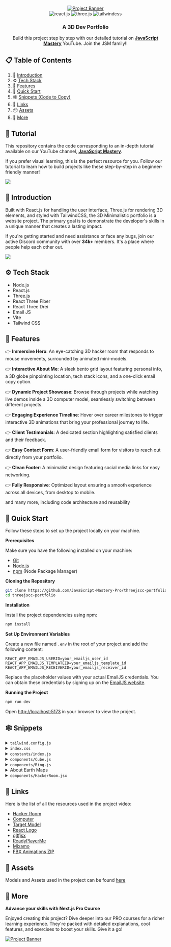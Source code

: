 <div align="center">
  <br />
    <a href="https://youtu.be/kt0FrkQgw8w" target="_blank">
      <img src="https://github.com/user-attachments/assets/2afc2dc3-f840-4d98-9378-f34acd7df173" alt="Project Banner">
    </a>
  <br />

  <div>
    <img src="https://img.shields.io/badge/-React_JS-black?style=for-the-badge&logoColor=white&logo=react&color=61DAFB" alt="react.js" />
    <img src="https://img.shields.io/badge/-Three_JS-black?style=for-the-badge&logoColor=white&logo=threedotjs&color=000000" alt="three.js" />
    <img src="https://img.shields.io/badge/-Tailwind_CSS-black?style=for-the-badge&logoColor=white&logo=tailwindcss&color=06B6D4" alt="tailwindcss" />
  </div>

  <h3 align="center">A 3D Dev Portfolio</h3>

   <div align="center">
     Build this project step by step with our detailed tutorial on <a href="https://www.youtube.com/@javascriptmastery/videos" target="_blank"><b>JavaScript Mastery</b></a> YouTube. Join the JSM family!!
    </div>
</div>

## 📋 <a name="table">Table of Contents</a>

1. 🤖 [Introduction](#introduction)
2. ⚙️ [Tech Stack](#tech-stack)
3. 🔋 [Features](#features)
4. 🤸 [Quick Start](#quick-start)
5. 🕸️ [Snippets (Code to Copy)](#snippets)
6. 🔗 [Links](#links)
7. 📦 [Assets](#assets)
8. 🚀 [More](#more)

## 🚨 Tutorial

This repository contains the code corresponding to an in-depth tutorial available on our YouTube channel, <a href="https://www.youtube.com/@javascriptmastery/videos" target="_blank"><b>JavaScript Mastery</b></a>.

If you prefer visual learning, this is the perfect resource for you. Follow our tutorial to learn how to build projects like these step-by-step in a beginner-friendly manner!

<a href="https://youtu.be/kt0FrkQgw8w" target="_blank"><img src="https://github.com/sujatagunale/EasyRead/assets/151519281/1736fca5-a031-4854-8c09-bc110e3bc16d" /></a>

## <a name="introduction">🤖 Introduction</a>

Built with React.js for handling the user interface, Three.js for rendering 3D elements, and styled with TailwindCSS, the 3D Minimalistic portfolio is a website project. The primary goal is to demonstrate the developer's skills in a unique manner that creates a lasting impact.

If you're getting started and need assistance or face any bugs, join our active Discord community with over **34k+** members. It's a place where people help each other out.

<a href="https://discord.com/invite/n6EdbFJ" target="_blank"><img src="https://github.com/sujatagunale/EasyRead/assets/151519281/618f4872-1e10-42da-8213-1d69e486d02e" /></a>

## <a name="tech-stack">⚙️ Tech Stack</a>

- Node.js
- React.js
- Three.js
- React Three Fiber
- React Three Drei
- Email JS
- Vite
- Tailwind CSS

## <a name="features">🔋 Features</a>

👉 **Immersive Hero**: An eye-catching 3D hacker room that responds to mouse movements, surrounded by animated mini-models.

👉 **Interactive About Me**: A sleek bento grid layout featuring personal info, a 3D globe pinpointing location, tech stack icons, and a one-click email copy option.

👉 **Dynamic Project Showcase**: Browse through projects while watching live demos inside a 3D computer model, seamlessly switching between different projects.

👉 **Engaging Experience Timeline**: Hover over career milestones to trigger interactive 3D animations that bring your professional journey to life.

👉 **Client Testimonials**: A dedicated section highlighting satisfied clients and their feedback.

👉 **Easy Contact Form**: A user-friendly email form for visitors to reach out directly from your portfolio.

👉 **Clean Footer**: A minimalist design featuring social media links for easy networking.

👉 **Fully Responsive**: Optimized layout ensuring a smooth experience across all devices, from desktop to mobile.

and many more, including code architecture and reusability

## <a name="quick-start">🤸 Quick Start</a>

Follow these steps to set up the project locally on your machine.

**Prerequisites**

Make sure you have the following installed on your machine:

- [Git](https://git-scm.com/)
- [Node.js](https://nodejs.org/en)
- [npm](https://www.npmjs.com/) (Node Package Manager)

**Cloning the Repository**

```bash
git clone https://github.com/JavaScript-Mastery-Pro/threejscc-portfolio.git
cd threejscc-portfolio
```

**Installation**

Install the project dependencies using npm:

```bash
npm install
```

**Set Up Environment Variables**

Create a new file named `.env` in the root of your project and add the following content:

```env
REACT_APP_EMAILJS_USERID=your_emailjs_user_id
REACT_APP_EMAILJS_TEMPLATEID=your_emailjs_template_id
REACT_APP_EMAILJS_RECEIVERID=your_emailjs_receiver_id
```

Replace the placeholder values with your actual EmailJS credentials. You can obtain these credentials by signing up on the [EmailJS website](https://www.emailjs.com/).

**Running the Project**

```bash
npm run dev
```

Open [http://localhost:5173](http://localhost:5173) in your browser to view the project.

## <a name="snippets">🕸️ Snippets</a>

<details>
<summary><code>tailwind.config.js</code></summary>

```js
/** @type {import('tailwindcss').Config} */
export default {
  content: ["./index.html", "./src/**/*.{js,ts,jsx,tsx}"],
  theme: {
    extend: {
      fontFamily: {
        generalsans: ["General Sans", "sans-serif"],
      },
      colors: {
        black: {
          DEFAULT: "#000",
          100: "#010103",
          200: "#0E0E10",
          300: "#1C1C21",
          500: "#3A3A49",
          600: "#1A1A1A",
        },
        white: {
          DEFAULT: "#FFFFFF",
          800: "#E4E4E6",
          700: "#D6D9E9",
          600: "#AFB0B6",
          500: "#62646C",
        },
      },
      backgroundImage: {
        terminal: "url('/assets/terminal.png')",
      },
    },
  },
  plugins: [],
};
```

</details>

<details>
<summary><code>index.css</code></summary>

```css
@import url("https://fonts.cdnfonts.com/css/general-sans");

@tailwind base;
@tailwind components;
@tailwind utilities;

* {
  scroll-behavior: smooth;
}

body {
  background: #010103;
  font-family: "General Sans", sans-serif;
}

@layer utilities {
  .c-space {
    @apply sm:px-10 px-5;
  }

  .head-text {
    @apply sm:text-4xl text-3xl font-semibold text-gray_gradient;
  }

  .nav-ul {
    @apply flex flex-col items-center gap-4 sm:flex-row md:gap-6 relative z-20;
  }

  .nav-li {
    @apply text-neutral-400 hover:text-white font-generalsans max-sm:hover:bg-black-500 max-sm:w-full max-sm:rounded-md py-2 max-sm:px-5;
  }

  .nav-li_a {
    @apply text-lg md:text-base hover:text-white transition-colors;
  }

  .nav-sidebar {
    @apply absolute left-0 right-0 bg-black-200 backdrop-blur-sm transition-all duration-300 ease-in-out overflow-hidden z-20 mx-auto sm:hidden block;
  }

  .text-gray_gradient {
    @apply bg-gradient-to-r from-[#FFFFFF] from-60% via-[#62646C] via-60% to-[#FFFFFF] to-100% bg-clip-text text-transparent;
  }

  /* button component */
  .btn {
    @apply flex gap-4 items-center justify-center cursor-pointer p-3 rounded-md bg-black-300  transition-all active:scale-95 text-white mx-auto;
  }

  .btn-ping {
    @apply animate-ping absolute inline-flex h-full w-full rounded-full bg-green-400 opacity-75;
  }

  .btn-ping_dot {
    @apply relative inline-flex rounded-full h-3 w-3 bg-green-500;
  }

  /* hero section */
  .hero_tag {
    @apply text-center xl:text-6xl md:text-5xl sm:text-4xl text-3xl font-generalsans font-black !leading-normal;
  }

  /* about section */
  .grid-container {
    @apply w-full h-full border border-black-300 bg-black-200 rounded-lg sm:p-7 p-4 flex flex-col gap-5;
  }

  .grid-headtext {
    @apply text-xl font-semibold mb-2 text-white font-generalsans;
  }

  .grid-subtext {
    @apply text-[#afb0b6] text-base font-generalsans;
  }

  .copy-container {
    @apply cursor-pointer flex justify-center items-center gap-2;
  }

  /* projects section  */
  .arrow-btn {
    @apply w-10 h-10 p-3 cursor-pointer active:scale-95 transition-all rounded-full arrow-gradient;
  }

  .tech-logo {
    @apply w-10 h-10 rounded-md p-2 bg-neutral-100 bg-opacity-10 backdrop-filter backdrop-blur-lg flex justify-center items-center;
  }

  /* clients section */
  .client-container {
    @apply grid md:grid-cols-2 grid-cols-1 gap-5 mt-12;
  }

  .client-review {
    @apply rounded-lg md:p-10 p-5 col-span-1 bg-black-300 bg-opacity-50;
  }

  .client-content {
    @apply flex lg:flex-row flex-col justify-between lg:items-center items-start gap-5 mt-7;
  }

  /*  work experience section */
  .work-container {
    @apply grid lg:grid-cols-3 grid-cols-1 gap-5 mt-12;
  }

  .work-canvas {
    @apply col-span-1 rounded-lg bg-black-200 border border-black-300;
  }

  .work-content {
    @apply col-span-2 rounded-lg bg-black-200 border border-black-300;
  }

  .work-content_container {
    @apply grid grid-cols-[auto_1fr] items-start gap-5  transition-all ease-in-out duration-500 cursor-pointer hover:bg-black-300 rounded-lg sm:px-5 px-2.5;
  }

  .work-content_logo {
    @apply rounded-3xl w-16 h-16 p-2 bg-black-600;
  }

  .work-content_bar {
    @apply flex-1 w-0.5 mt-4 h-full bg-black-300 group-hover:bg-black-500 group-last:hidden;
  }

  /* contact section */
  .contact-container {
    @apply max-w-xl relative z-10 sm:px-10 px-5 mt-12;
  }

  .field-label {
    @apply text-lg text-white-600;
  }

  .field-input {
    @apply w-full bg-black-300 px-5 py-2 min-h-14 rounded-lg placeholder:text-white-500 text-lg text-white-800 shadow-black-200 shadow-2xl focus:outline-none;
  }

  .field-btn {
    @apply bg-black-500 px-5 py-2 min-h-12 rounded-lg shadow-black-200 shadow-2xl flex justify-center items-center text-lg text-white gap-3;
  }

  .field-btn_arrow {
    @apply w-2.5 h-2.5 object-contain invert brightness-0;
  }

  /*  footer */
  .social-icon {
    @apply w-12 h-12 rounded-full flex justify-center items-center bg-black-300 border border-black-200;
  }
}

.waving-hand {
  animation-name: wave-animation;
  animation-duration: 2.5s;
  animation-iteration-count: infinite;
  transform-origin: 70% 70%;
  display: inline-block;
}

.arrow-gradient {
  background-image: linear-gradient(
    to right,
    rgba(255, 255, 255, 0.1) 10%,
    rgba(255, 255, 255, 0.000025) 50%,
    rgba(255, 255, 255, 0.000025) 50%,
    rgba(255, 255, 255, 0.025) 100%
  );
}

@keyframes wave-animation {
  0% {
    transform: rotate(0deg);
  }
  15% {
    transform: rotate(14deg);
  }
  30% {
    transform: rotate(-8deg);
  }
  40% {
    transform: rotate(14deg);
  }
  50% {
    transform: rotate(-4deg);
  }
  60% {
    transform: rotate(10deg);
  }
  70% {
    transform: rotate(0deg);
  }
  100% {
    transform: rotate(0deg);
  }
}
```

</details>

<details>
<summary><code>constants/index.js</code></summary>

```js
export const navLinks = [
  {
    id: 1,
    name: "Home",
    href: "#home",
  },
  {
    id: 2,
    name: "About",
    href: "#about",
  },
  {
    id: 3,
    name: "Work",
    href: "#work",
  },
  {
    id: 4,
    name: "Contact",
    href: "#contact",
  },
];

export const clientReviews = [
  {
    id: 1,
    name: "Emily Johnson",
    position: "Marketing Director at GreenLeaf",
    img: "assets/review1.png",
    review:
      "Working with Adrian was a fantastic experience. He transformed our outdated website into a modern, user-friendly platform. His attention to detail and commitment to quality are unmatched. Highly recommend him for any web dev projects.",
  },
  {
    id: 2,
    name: "Mark Rogers",
    position: "Founder of TechGear Shop",
    img: "assets/review2.png",
    review:
      "Adrian’s expertise in web development is truly impressive. He delivered a robust and scalable solution for our e-commerce site, and our online sales have significantly increased since the launch. He’s a true professional! Fantastic work.",
  },
  {
    id: 3,
    name: "John Dohsas",
    position: "Project Manager at UrbanTech ",
    img: "assets/review3.png",
    review:
      "I can’t say enough good things about Adrian. He was able to take our complex project requirements and turn them into a seamless, functional website. His problem-solving abilities are outstanding.",
  },
  {
    id: 4,
    name: "Ether Smith",
    position: "CEO of BrightStar Enterprises",
    img: "assets/review4.png",
    review:
      "Adrian was a pleasure to work with. He understood our requirements perfectly and delivered a website that exceeded our expectations. His skills in both frontend backend dev are top-notch.",
  },
];

export const myProjects = [
  {
    title: "Podcastr - AI Podcast Platform",
    desc: "Podcastr is a revolutionary Software-as-a-Service platform that transforms the way podcasts are created. With advanced AI-powered features like text-to-multiple-voices functionality, it allows creators to generate diverse voiceovers from a single text input.",
    subdesc:
      "Built as a unique Software-as-a-Service app with Next.js 14, Tailwind CSS, TypeScript, Framer Motion and Convex, Podcastr is designed for optimal performance and scalability.",
    href: "https://www.youtube.com/watch?v=zfAb95tJvZQ",
    texture: "/textures/project/project1.mp4",
    logo: "/assets/project-logo1.png",
    logoStyle: {
      backgroundColor: "#2A1816",
      border: "0.2px solid #36201D",
      boxShadow: "0px 0px 60px 0px #AA3C304D",
    },
    spotlight: "/assets/spotlight1.png",
    tags: [
      {
        id: 1,
        name: "React.js",
        path: "/assets/react.svg",
      },
      {
        id: 2,
        name: "TailwindCSS",
        path: "assets/tailwindcss.png",
      },
      {
        id: 3,
        name: "TypeScript",
        path: "/assets/typescript.png",
      },
      {
        id: 4,
        name: "Framer Motion",
        path: "/assets/framer.png",
      },
    ],
  },
  {
    title: "LiveDoc - Real-Time Google Docs Clone",
    desc: "LiveDoc is a powerful collaborative app that elevates the capabilities of real-time document editing. As an enhanced version of Google Docs, It supports millions of collaborators simultaneously, ensuring that every change is captured instantly and accurately.",
    subdesc:
      "With LiveDoc, users can experience the future of collaboration, where multiple contributors work together in real time without any lag, by using Next.js and Liveblocks newest features.",
    href: "https://www.youtube.com/watch?v=y5vE8y_f_OM",
    texture: "/textures/project/project2.mp4",
    logo: "/assets/project-logo2.png",
    logoStyle: {
      backgroundColor: "#13202F",
      border: "0.2px solid #17293E",
      boxShadow: "0px 0px 60px 0px #2F6DB54D",
    },
    spotlight: "/assets/spotlight2.png",
    tags: [
      {
        id: 1,
        name: "React.js",
        path: "/assets/react.svg",
      },
      {
        id: 2,
        name: "TailwindCSS",
        path: "assets/tailwindcss.png",
      },
      {
        id: 3,
        name: "TypeScript",
        path: "/assets/typescript.png",
      },
      {
        id: 4,
        name: "Framer Motion",
        path: "/assets/framer.png",
      },
    ],
  },
  {
    title: "CarePulse - Health Management System",
    desc: "An innovative healthcare platform designed to streamline essential medical processes. It simplifies patient registration, appointment scheduling, and medical record management, providing a seamless experience for both healthcare providers and patients.",
    subdesc:
      "With a focus on efficiency, CarePulse integrantes complex forms and SMS notifications, by using Next.js, Appwrite, Twillio and Sentry that enhance operational workflows.",
    href: "https://www.youtube.com/watch?v=lEflo_sc82g",
    texture: "/textures/project/project3.mp4",
    logo: "/assets/project-logo3.png",
    logoStyle: {
      backgroundColor: "#60f5a1",
      background:
        "linear-gradient(0deg, #60F5A150, #60F5A150), linear-gradient(180deg, rgba(255, 255, 255, 0.9) 0%, rgba(208, 213, 221, 0.8) 100%)",
      border: "0.2px solid rgba(208, 213, 221, 1)",
      boxShadow: "0px 0px 60px 0px rgba(35, 131, 96, 0.3)",
    },
    spotlight: "/assets/spotlight3.png",
    tags: [
      {
        id: 1,
        name: "React.js",
        path: "/assets/react.svg",
      },
      {
        id: 2,
        name: "TailwindCSS",
        path: "assets/tailwindcss.png",
      },
      {
        id: 3,
        name: "TypeScript",
        path: "/assets/typescript.png",
      },
      {
        id: 4,
        name: "Framer Motion",
        path: "/assets/framer.png",
      },
    ],
  },
  {
    title: "Horizon - Online Banking Platform",
    desc: "Horizon is a comprehensive online banking platform that offers users a centralized finance management dashboard. It allows users to connect multiple bank accounts, monitor real-time transactions, and seamlessly transfer money to other users.",
    subdesc:
      "Built with Next.js 14 Appwrite, Dwolla and Plaid, Horizon ensures a smooth and secure banking experience, tailored to meet the needs of modern consumers.",
    href: "https://www.youtube.com/watch?v=PuOVqP_cjkE",
    texture: "/textures/project/project4.mp4",
    logo: "/assets/project-logo4.png",
    logoStyle: {
      backgroundColor: "#0E1F38",
      border: "0.2px solid #0E2D58",
      boxShadow: "0px 0px 60px 0px #2F67B64D",
    },
    spotlight: "/assets/spotlight4.png",
    tags: [
      {
        id: 1,
        name: "React.js",
        path: "/assets/react.svg",
      },
      {
        id: 2,
        name: "TailwindCSS",
        path: "assets/tailwindcss.png",
      },
      {
        id: 3,
        name: "TypeScript",
        path: "/assets/typescript.png",
      },
      {
        id: 4,
        name: "Framer Motion",
        path: "/assets/framer.png",
      },
    ],
  },
  {
    title: "Imaginify - AI Photo Manipulation App",
    desc: "Imaginify is a groundbreaking Software-as-a-Service application that empowers users to create stunning photo manipulations using AI technology. With features like AI-driven image editing, a payments system, and a credits-based model.",
    subdesc:
      "Built with Next.js 14, Cloudinary AI, Clerk, and Stripe, Imaginify combines cutting-edge technology with a user-centric approach. It can be turned into a side income or even a full-fledged business.",
    href: "https://www.youtube.com/watch?v=Ahwoks_dawU",
    texture: "/textures/project/project5.mp4",
    logo: "/assets/project-logo5.png",
    logoStyle: {
      backgroundColor: "#1C1A43",
      border: "0.2px solid #252262",
      boxShadow: "0px 0px 60px 0px #635BFF4D",
    },
    spotlight: "/assets/spotlight5.png",
    tags: [
      {
        id: 1,
        name: "React.js",
        path: "/assets/react.svg",
      },
      {
        id: 2,
        name: "TailwindCSS",
        path: "assets/tailwindcss.png",
      },
      {
        id: 3,
        name: "TypeScript",
        path: "/assets/typescript.png",
      },
      {
        id: 4,
        name: "Framer Motion",
        path: "/assets/framer.png",
      },
    ],
  },
];

export const calculateSizes = (isSmall, isMobile, isTablet) => {
  return {
    deskScale: isSmall ? 0.05 : isMobile ? 0.06 : 0.065,
    deskPosition: isMobile ? [0.5, -4.5, 0] : [0.25, -5.5, 0],
    cubePosition: isSmall
      ? [4, -5, 0]
      : isMobile
      ? [5, -5, 0]
      : isTablet
      ? [5, -5, 0]
      : [9, -5.5, 0],
    reactLogoPosition: isSmall
      ? [3, 4, 0]
      : isMobile
      ? [5, 4, 0]
      : isTablet
      ? [5, 4, 0]
      : [12, 3, 0],
    ringPosition: isSmall
      ? [-5, 7, 0]
      : isMobile
      ? [-10, 10, 0]
      : isTablet
      ? [-12, 10, 0]
      : [-24, 10, 0],
    targetPosition: isSmall
      ? [-5, -10, -10]
      : isMobile
      ? [-9, -10, -10]
      : isTablet
      ? [-11, -7, -10]
      : [-13, -13, -10],
  };
};

export const workExperiences = [
  {
    id: 1,
    name: "Framer",
    pos: "Lead Web Developer",
    duration: "2022 - Present",
    title:
      "Framer serves as my go-to tool for creating interactive prototypes. I use it to bring designs to  life, allowing stakeholders to experience the user flow and interactions before development.",
    icon: "/assets/framer.svg",
    animation: "victory",
  },
  {
    id: 2,
    name: "Figma",
    pos: "Web Developer",
    duration: "2020 - 2022",
    title:
      "Figma is my collaborative design platform of choice. I utilize it to work seamlessly with team members and clients, facilitating real-time feedback and design iterations. Its cloud-based.",
    icon: "/assets/figma.svg",
    animation: "clapping",
  },
  {
    id: 3,
    name: "Notion",
    pos: "Junior Web Developer",
    duration: "2019 - 2020",
    title:
      "Notion helps me keep my projects organized. I use it for project management, task tracking, and as a central hub for documentation, ensuring that everything from design notes to.",
    icon: "/assets/notion.svg",
    animation: "salute",
  },
];
```

</details>

<details>
<summary><code>components/Cube.js</code></summary>

```js
/*
    Auto-generated by: https://github.com/pmndrs/gltfjsx
*/

import gsap from "gsap";
import { useGSAP } from "@gsap/react";
import { useRef, useState } from "react";
import { Float, useGLTF, useTexture } from "@react-three/drei";

const Cube = ({ ...props }) => {
  const { nodes } = useGLTF("models/cube.glb");

  const texture = useTexture("textures/cube.png");

  const cubeRef = useRef();
  const [hovered, setHovered] = useState(false);

  useGSAP(() => {
    gsap
      .timeline({
        repeat: -1,
        repeatDelay: 0.5,
      })
      .to(cubeRef.current.rotation, {
        y: hovered ? "+=2" : `+=${Math.PI * 2}`,
        x: hovered ? "+=2" : `-=${Math.PI * 2}`,
        duration: 2.5,
        stagger: {
          each: 0.15,
        },
      });
  });

  return (
    <Float floatIntensity={2}>
      <group
        position={[9, -4, 0]}
        rotation={[2.6, 0.8, -1.8]}
        scale={0.74}
        dispose={null}
        {...props}
      >
        <mesh
          ref={cubeRef}
          castShadow
          receiveShadow
          geometry={nodes.Cube.geometry}
          material={nodes.Cube.material}
          onPointerEnter={() => setHovered(true)}
        >
          <meshMatcapMaterial matcap={texture} toneMapped={false} />
        </mesh>
      </group>
    </Float>
  );
};

useGLTF.preload("models/cube.glb");

export default Cube;
```

</details>

<details>
<summary><code>components/Ring.js</code></summary>

```js
import { useGSAP } from "@gsap/react";
import { Center, useTexture } from "@react-three/drei";
import gsap from "gsap";
import { useCallback, useRef } from "react";

const Rings = ({ position }) => {
  const refList = useRef([]);
  const getRef = useCallback((mesh) => {
    if (mesh && !refList.current.includes(mesh)) {
      refList.current.push(mesh);
    }
  }, []);

  const texture = useTexture("textures/rings.png");

  useGSAP(
    () => {
      if (refList.current.length === 0) return;

      refList.current.forEach((r) => {
        r.position.set(position[0], position[1], position[2]);
      });

      gsap
        .timeline({
          repeat: -1,
          repeatDelay: 0.5,
        })
        .to(
          refList.current.map((r) => r.rotation),
          {
            y: `+=${Math.PI * 2}`,
            x: `-=${Math.PI * 2}`,
            duration: 2.5,
            stagger: {
              each: 0.15,
            },
          }
        );
    },
    {
      dependencies: position,
    }
  );

  return (
    <Center>
      <group scale={0.5}>
        {Array.from({ length: 4 }, (_, index) => (
          <mesh key={index} ref={getRef}>
            <torusGeometry args={[(index + 1) * 0.5, 0.1]}></torusGeometry>
            <meshMatcapMaterial matcap={texture} toneMapped={false} />
          </mesh>
        ))}
      </group>
    </Center>
  );
};

export default Rings;
```

</details>

<details>
<summary>About Earth Maps</summary>

```js
globeImageUrl = "//unpkg.com/three-globe/example/img/earth-night.jpg";
bumpImageUrl = "//unpkg.com/three-globe/example/img/earth-topology.png";
```

</details>

<details>
<summary><code>components/HackerRoom.jsx</code></summary>

```jsx
/*
Auto-generated by: https://github.com/pmndrs/gltfjsx
Command: npx gltfjsx@6.5.0 hacker-room-new.glb -T 
Files: hacker-room-new.glb [34.62MB] > /Users/hsuwinlat/Desktop/jsm pj/threejscc-portfolio/public/models/hacker-room-new-transformed.glb [2.56MB] (93%)
*/

import { useGLTF, useTexture } from "@react-three/drei";

export function HackerRoom(props) {
  const { nodes, materials } = useGLTF("/models/hacker-room.glb");

  const monitortxt = useTexture("textures/desk/monitor.png");
  const screenTxt = useTexture("textures/desk/screen.png");

  return (
    <group {...props} dispose={null}>
      <mesh
        geometry={nodes.screen_screens_0.geometry}
        material={materials.screens}
      >
        <meshMatcapMaterial map={screenTxt} />
      </mesh>
      <mesh
        geometry={nodes.screen_glass_glass_0.geometry}
        material={materials.glass}
      />
      <mesh
        geometry={nodes.table_table_mat_0_1.geometry}
        material={materials.table_mat}
      />
      <mesh
        geometry={nodes.table_table_mat_0_2.geometry}
        material={materials.computer_mat}
      >
        <meshMatcapMaterial map={monitortxt} />
      </mesh>
      <mesh
        geometry={nodes.table_table_mat_0_3.geometry}
        material={materials.server_mat}
      />
      <mesh
        geometry={nodes.table_table_mat_0_4.geometry}
        material={materials.vhsPlayer_mat}
      />
      <mesh
        geometry={nodes.table_table_mat_0_5.geometry}
        material={materials.stand_mat}
      />
      <mesh
        geometry={nodes.table_table_mat_0_6.geometry}
        material={materials.mat_mat}
      />
      <mesh
        geometry={nodes.table_table_mat_0_7.geometry}
        material={materials.arm_mat}
      />
      <mesh
        geometry={nodes.table_table_mat_0_8.geometry}
        material={materials.tv_mat}
      >
        <meshMatcapMaterial map={monitortxt} />
      </mesh>
      <mesh
        geometry={nodes.table_table_mat_0_9.geometry}
        material={materials.cables_mat}
      />
      <mesh
        geometry={nodes.table_table_mat_0_10.geometry}
        material={materials.props_mat}
      />
      <mesh
        geometry={nodes.table_table_mat_0_11.geometry}
        material={materials.ground_mat}
      />
      <mesh
        geometry={nodes.table_table_mat_0_12.geometry}
        material={materials.key_mat}
      />
    </group>
  );
}

useGLTF.preload("/models/hacker-room.glb");
```

</details>

## <a name="links">🔗 Links</a>

Here is the list of all the resources used in the project video:

- [Hacker Room](https://sketchfab.com/3d-models/hacker-room-stylized-a0cfe6edf2dd494c8a95addf6bb13a10)
- [Computer](https://sketchfab.com/3d-models/3d-computer-sketchfab-weekly-11-mar23-d9931a9aba7c4ea1bc12b2a59dcef16e)
- [Target Model](https://vazxmixjsiawhamofees.supabase.co/storage/v1/object/public/models/target-stand/model.gltf)
- [React Logo](https://sketchfab.com/3d-models/react-logo-76174ceeba96487f9863f974636f641e)
- [gltfjsx](https://gltf.pmnd.rs/)
- [ReadyPlayerMe](https://readyplayer.me/)
- [Mixamo](https://www.mixamo.com/)
- [FBX Animations ZIP](https://drive.google.com/file/d/1yQhrRvEQFEwxbjG2qelv_T-gAatXJ3N1/view?usp=sharing)

## <a name="assets">🔗 Assets</a>

Models and Assets used in the project can be found [here](https://drive.google.com/file/d/1UiJyotDmF2_tBC-GeLpRZuFY_gx5e7iX/view?usp=sharing)

## <a name="more">🚀 More</a>

**Advance your skills with Next.js Pro Course**

Enjoyed creating this project? Dive deeper into our PRO courses for a richer learning experience. They're packed with detailed explanations, cool features, and exercises to boost your skills. Give it a go!

<a href="https://www.jsmastery.pro/ultimate-next-course" target="_blank">
<img src="https://i.ibb.co/804sPK6/Image-720.png" alt="Project Banner">
</a>
